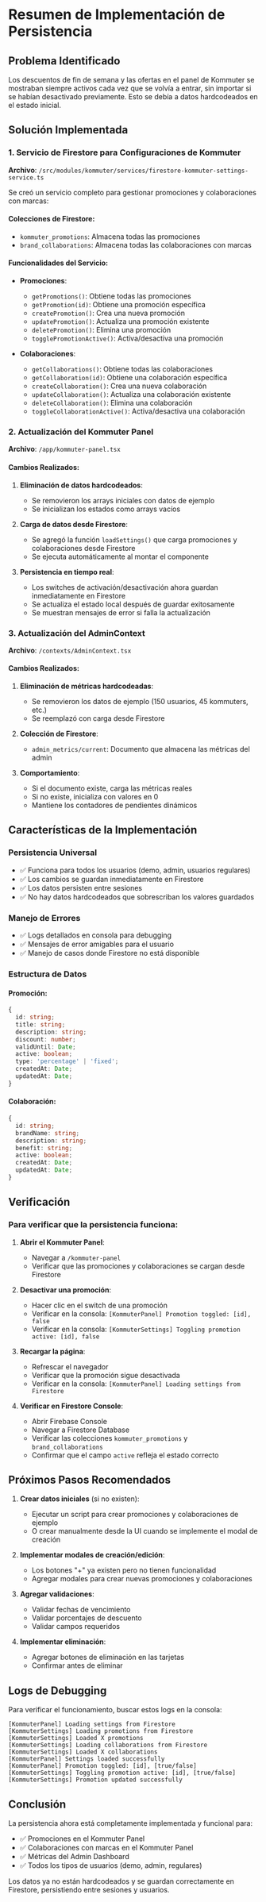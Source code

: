 # Resumen de Implementación de Persistencia

## Problema Identificado
Los descuentos de fin de semana y las ofertas en el panel de Kommuter se mostraban siempre activos cada vez que se volvía a entrar, sin importar si se habían desactivado previamente. Esto se debía a datos hardcodeados en el estado inicial.

## Solución Implementada

### 1. Servicio de Firestore para Configuraciones de Kommuter
**Archivo**: `/src/modules/kommuter/services/firestore-kommuter-settings-service.ts`

Se creó un servicio completo para gestionar promociones y colaboraciones con marcas:

#### Colecciones de Firestore:
- `kommuter_promotions`: Almacena todas las promociones
- `brand_collaborations`: Almacena todas las colaboraciones con marcas

#### Funcionalidades del Servicio:
- **Promociones**:
  - `getPromotions()`: Obtiene todas las promociones
  - `getPromotion(id)`: Obtiene una promoción específica
  - `createPromotion()`: Crea una nueva promoción
  - `updatePromotion()`: Actualiza una promoción existente
  - `deletePromotion()`: Elimina una promoción
  - `togglePromotionActive()`: Activa/desactiva una promoción

- **Colaboraciones**:
  - `getCollaborations()`: Obtiene todas las colaboraciones
  - `getCollaboration(id)`: Obtiene una colaboración específica
  - `createCollaboration()`: Crea una nueva colaboración
  - `updateCollaboration()`: Actualiza una colaboración existente
  - `deleteCollaboration()`: Elimina una colaboración
  - `toggleCollaborationActive()`: Activa/desactiva una colaboración

### 2. Actualización del Kommuter Panel
**Archivo**: `/app/kommuter-panel.tsx`

#### Cambios Realizados:
1. **Eliminación de datos hardcodeados**:
   - Se removieron los arrays iniciales con datos de ejemplo
   - Se inicializan los estados como arrays vacíos

2. **Carga de datos desde Firestore**:
   - Se agregó la función `loadSettings()` que carga promociones y colaboraciones desde Firestore
   - Se ejecuta automáticamente al montar el componente

3. **Persistencia en tiempo real**:
   - Los switches de activación/desactivación ahora guardan inmediatamente en Firestore
   - Se actualiza el estado local después de guardar exitosamente
   - Se muestran mensajes de error si falla la actualización

### 3. Actualización del AdminContext
**Archivo**: `/contexts/AdminContext.tsx`

#### Cambios Realizados:
1. **Eliminación de métricas hardcodeadas**:
   - Se removieron los datos de ejemplo (150 usuarios, 45 kommuters, etc.)
   - Se reemplazó con carga desde Firestore

2. **Colección de Firestore**:
   - `admin_metrics/current`: Documento que almacena las métricas del admin

3. **Comportamiento**:
   - Si el documento existe, carga las métricas reales
   - Si no existe, inicializa con valores en 0
   - Mantiene los contadores de pendientes dinámicos

## Características de la Implementación

### Persistencia Universal
- ✅ Funciona para todos los usuarios (demo, admin, usuarios regulares)
- ✅ Los cambios se guardan inmediatamente en Firestore
- ✅ Los datos persisten entre sesiones
- ✅ No hay datos hardcodeados que sobrescriban los valores guardados

### Manejo de Errores
- ✅ Logs detallados en consola para debugging
- ✅ Mensajes de error amigables para el usuario
- ✅ Manejo de casos donde Firestore no está disponible

### Estructura de Datos

#### Promoción:
```typescript
{
  id: string;
  title: string;
  description: string;
  discount: number;
  validUntil: Date;
  active: boolean;
  type: 'percentage' | 'fixed';
  createdAt: Date;
  updatedAt: Date;
}
```

#### Colaboración:
```typescript
{
  id: string;
  brandName: string;
  description: string;
  benefit: string;
  active: boolean;
  createdAt: Date;
  updatedAt: Date;
}
```

## Verificación

### Para verificar que la persistencia funciona:

1. **Abrir el Kommuter Panel**:
   - Navegar a `/kommuter-panel`
   - Verificar que las promociones y colaboraciones se cargan desde Firestore

2. **Desactivar una promoción**:
   - Hacer clic en el switch de una promoción
   - Verificar en la consola: `[KommuterPanel] Promotion toggled: [id], false`
   - Verificar en la consola: `[KommuterSettings] Toggling promotion active: [id], false`

3. **Recargar la página**:
   - Refrescar el navegador
   - Verificar que la promoción sigue desactivada
   - Verificar en la consola: `[KommuterPanel] Loading settings from Firestore`

4. **Verificar en Firestore Console**:
   - Abrir Firebase Console
   - Navegar a Firestore Database
   - Verificar las colecciones `kommuter_promotions` y `brand_collaborations`
   - Confirmar que el campo `active` refleja el estado correcto

## Próximos Pasos Recomendados

1. **Crear datos iniciales** (si no existen):
   - Ejecutar un script para crear promociones y colaboraciones de ejemplo
   - O crear manualmente desde la UI cuando se implemente el modal de creación

2. **Implementar modales de creación/edición**:
   - Los botones "+" ya existen pero no tienen funcionalidad
   - Agregar modales para crear nuevas promociones y colaboraciones

3. **Agregar validaciones**:
   - Validar fechas de vencimiento
   - Validar porcentajes de descuento
   - Validar campos requeridos

4. **Implementar eliminación**:
   - Agregar botones de eliminación en las tarjetas
   - Confirmar antes de eliminar

## Logs de Debugging

Para verificar el funcionamiento, buscar estos logs en la consola:

```
[KommuterPanel] Loading settings from Firestore
[KommuterSettings] Loading promotions from Firestore
[KommuterSettings] Loaded X promotions
[KommuterSettings] Loading collaborations from Firestore
[KommuterSettings] Loaded X collaborations
[KommuterPanel] Settings loaded successfully
[KommuterPanel] Promotion toggled: [id], [true/false]
[KommuterSettings] Toggling promotion active: [id], [true/false]
[KommuterSettings] Promotion updated successfully
```

## Conclusión

La persistencia ahora está completamente implementada y funcional para:
- ✅ Promociones en el Kommuter Panel
- ✅ Colaboraciones con marcas en el Kommuter Panel
- ✅ Métricas del Admin Dashboard
- ✅ Todos los tipos de usuarios (demo, admin, regulares)

Los datos ya no están hardcodeados y se guardan correctamente en Firestore, persistiendo entre sesiones y usuarios.

